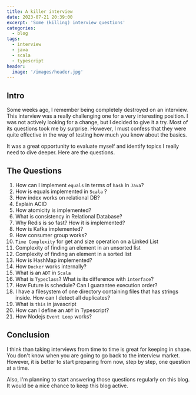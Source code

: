 ```yaml
---
title: A killer interview 
date: 2023-07-21 20:39:00
excerpt: 'Some (killing) interview questions'
categories:
  - blog
tags:
  - interview
  - java
  - scala
  - typescript
header:
  image: '/images/header.jpg'
---
```

## Intro

Some weeks ago, I remember being completely destroyed on an interview. This interview was a really challenging one for a very interesting position. I was not actively looking for a change, but I decided to give it a try. Most of its questions took me by surprise. However, I must confess that they were quite effective in the way of testing how much you know about the basics.

It was a great opportunity to evaluate myself and identify topics I really need to dive deeper. Here are the questions.

## The Questions

1. How can I implement `equals` in terms of `hash` in `Java`?
2. How is equals implemented in `Scala` ?
3. How index works on relational DB?
4. Explain ACID
5. How atomicity is implemented?
6. What is consistency in Relational Database?
7. Why Redis is so fast? How it is implemented?
8. How is Kafka implemented?
9. How consumer group works?
10. `Time Complexity` for get and size operation on a Linked List
11. Complexity of finding an element in an unsorted list
12. Complexity of finding an element in a sorted list
13. How is HashMap implemented?
14. How `Docker` works internally?
15. What is an `ADT` in `Scala`
16. What is `Typeclass`? What is its difference with `interface`?
17. How Future is schedule? Can I guarantee execution order?
18. I have a filesystem of one directory containing files that has strings inside. How can I detect all duplicates?
19. What is `this` in javascript
20. How can I define an `ADT` in Typescript?
21. How Nodejs `Event Loop` works?

## Conclusion

I think than taking interviews from time to time is great for keeping in shape. You don't know when you are going to go back to the interview market. However, it is better to start preparing from now, step by step, one question at a time.

Also, I'm planning to start answering those questions regularly on this blog. It would be a nice chance to keep this blog active.
